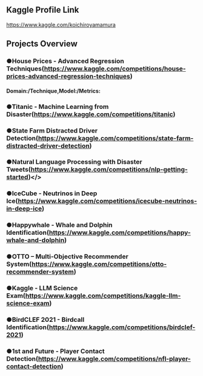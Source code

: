 ## Kaggle Profile Link<br>
https://www.kaggle.com/koichiroyamamura<br>
## Projects Overview<br>
### ●House Prices - Advanced Regression Techniques(https://www.kaggle.com/competitions/house-prices-advanced-regression-techniques)</br>
#### Domain:/Technique,Model:/Metrics:
### ●Titanic - Machine Learning from Disaster(https://www.kaggle.com/competitions/titanic)</br>
### ●State Farm Distracted Driver Detection(https://www.kaggle.com/competitions/state-farm-distracted-driver-detection)</br>
### ●Natural Language Processing with Disaster Tweets(https://www.kaggle.com/competitions/nlp-getting-started)</>
### ●IceCube - Neutrinos in Deep Ice(https://www.kaggle.com/competitions/icecube-neutrinos-in-deep-ice)</br>
### ●Happywhale - Whale and Dolphin Identification(https://www.kaggle.com/competitions/happy-whale-and-dolphin)</br>
### ●OTTO – Multi-Objective Recommender System(https://www.kaggle.com/competitions/otto-recommender-system)</br>
### ●Kaggle - LLM Science Exam(https://www.kaggle.com/competitions/kaggle-llm-science-exam)</br>
### ●BirdCLEF 2021 - Birdcall Identification(https://www.kaggle.com/competitions/birdclef-2021)</br>
### ●1st and Future - Player Contact Detection(https://www.kaggle.com/competitions/nfl-player-contact-detection)</br>
